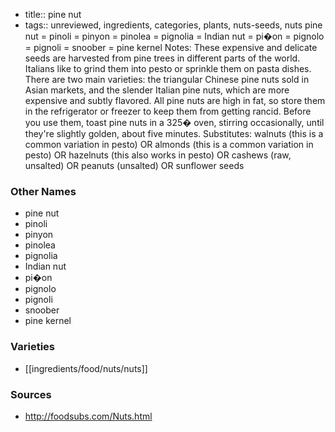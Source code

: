 - title:: pine nut
- tags:: unreviewed, ingredients, categories, plants, nuts-seeds, nuts
pine nut = pinoli = pinyon = pinolea = pignolia = Indian nut = pi�on = pignolo = pignoli = snoober = pine kernel Notes: These expensive and delicate seeds are harvested from pine trees in different parts of the world. Italians like to grind them into pesto or sprinkle them on pasta dishes. There are two main varieties: the triangular Chinese pine nuts sold in Asian markets, and the slender Italian pine nuts, which are more expensive and subtly flavored. All pine nuts are high in fat, so store them in the refrigerator or freezer to keep them from getting rancid. Before you use them, toast pine nuts in a 325� oven, stirring occasionally, until they're slightly golden, about five minutes. Substitutes: walnuts (this is a common variation in pesto) OR almonds (this is a common variation in pesto) OR hazelnuts (this also works in pesto) OR cashews (raw, unsalted) OR peanuts (unsalted) OR sunflower seeds

### Other Names

* pine nut
* pinoli
* pinyon
* pinolea
* pignolia
* Indian nut
* pi�on
* pignolo
* pignoli
* snoober
* pine kernel

### Varieties

* [[ingredients/food/nuts/nuts]]

### Sources
* http://foodsubs.com/Nuts.html
